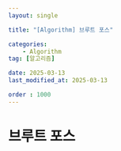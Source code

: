 ```yaml
---
layout: single

title: "[Algorithm] 브루트 포스"

categories:
    - Algorithm
tag: [알고리즘]

date: 2025-03-13
last_modified_at: 2025-03-13

order : 1000
---
```


# 브루트 포스